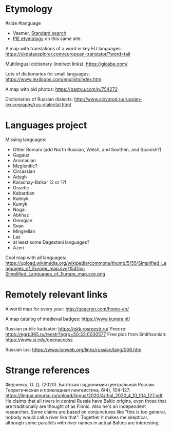 # Etymology

#side #language

* Vasmer, [Standard search](https://starling.rinet.ru/cgi-bin/query.cgi?root=%2fusr%2flocal%2fshare%2fstarling%2fmorpho&morpho=1&basename=morpho\vasmer\vasmer) 
* [PIE etymology](https://starling.rinet.ru/cgi-bin/query.cgi?basename=\data\ie\piet&root=config&morpho=0) on this same site.

A map with translations of a word in key EU languages:
https://ukdataexplorer.com/european-translator/?word=tail

Multilingual dictionary (indirect links):
https://glosbe.com/

Lots of dictionaries for small languages: 
https://www.lexilogos.com/english/index.htm

A map with old photos:
https://pastvu.com/p/754272

Dictionaries of Russian dialects:
http://www.slovorod.ru/russian-lexicography/rus-dialectal.html

# Languages project

Missing languages:
* Other Romani (add North Russian, Welsh, and Southen, and Spanish?)
* Gagauz
* Aromanian
* Meglenitic?
* Circassian
* Adygh
* Karachay-Balkar (2 or 1?)
* Ossetic
* Kabardian
* Kalmyk
* Kumyk
* Nogai
* Abkhaz
* Georgian
* Svan
* Mingrelian
* Laz
* at least some Dagestani languages?
* Azeri

Cool map with all languages:
https://upload.wikimedia.org/wikipedia/commons/thumb/5/55/Simplified_Languages_of_Europe_map.svg/1541px-Simplified_Languages_of_Europe_map.svg.png

# Remotely relevant links

A world map for every year: http://geacron.com/home-en/

A map catalog of medieval badges: https://www.kunera.nl/

Russian public kadaster: https://pkk.rosreestr.ru/
Реестр: https://egrp365.ru/reestr?egrp=50:33:0030577
Free pics from Smithsonian: https://www.si.edu/openaccess

Russian ipa: https://www.lonweb.org/links/russian/lang/006.htm

# Strange references

Федченко, О. Д. (2020). Балтская гидронимия центральной России. Теоретическая и прикладная лингвистика, 6(4), 104-127. https://lingua.amursu.ru/upload/lingua/2020/4/thal_2020_4_10_104_127.pdf
He claims that all rivers in central Russia have Baltic origins, even those that are traditionally are thought of as Finnic. Also he's an independent researcher. Some claims are based on conjunctures like "this is too general, nobody would call a river like that". Together it makes me skeptical, although some parallels with river names in actual Baltics are interesting.